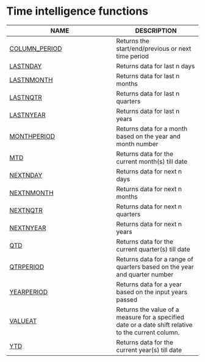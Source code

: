 # Time intelligence functions

<table><thead><tr><th width="264">NAME</th><th>DESCRIPTION</th></tr></thead><tbody><tr><td><a href="column_period.md">COLUMN_PERIOD</a></td><td>Returns the start/end/previous or next time period</td></tr><tr><td><a href="lastnday.md">LASTNDAY</a></td><td>Returns data for last n days</td></tr><tr><td><a href="lastnmonth.md">LASTNMONTH</a></td><td>Returns data for last n months</td></tr><tr><td><a href="lastnqtr.md">LASTNQTR</a></td><td>Returns data for last n quarters</td></tr><tr><td><a href="lastnyear.md">LASTNYEAR</a></td><td>Returns data for last n years</td></tr><tr><td><a href="monthperiod.md">MONTHPERIOD</a></td><td>Returns data for a month based on the year and month number</td></tr><tr><td><a href="mtd.md">MTD</a></td><td>Returns data for the current month(s) till date </td></tr><tr><td><a href="nextnday.md">NEXTNDAY</a></td><td>Returns data for next n days</td></tr><tr><td><a href="nextnmonth.md">NEXTNMONTH</a></td><td>Returns data for next n months</td></tr><tr><td><a href="nextnqtr.md">NEXTNQTR</a></td><td>Returns data for next n quarters</td></tr><tr><td><a href="nextnyear.md">NEXTNYEAR</a></td><td>Returns data for next n years</td></tr><tr><td><a href="qtd.md">QTD</a></td><td>Returns data for the current quarter(s) till date</td></tr><tr><td><a href="qtrperiod.md">QTRPERIOD</a></td><td>Returns data for a range of quarters based on the year and quarter number</td></tr><tr><td><a href="yearperiod.md">YEARPERIOD</a></td><td>Returns data for a year based on the input years passed</td></tr><tr><td><a href="valueat.md">VALUEAT</a></td><td>Returns the value of a measure for a specified date or a date shift relative to the current column.</td></tr><tr><td><a href="ytd.md">YTD</a></td><td>Returns data for the current year(s) till date</td></tr></tbody></table>
